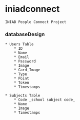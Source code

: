 # iniadconnect
    INIAD People Connect Project

### databaseDesign
    * Users Table
        * ID
        * Name
        * Email
        * Password
        * Image
        * Card_Image
        * Type
        * Point
        * Token
        * Timestamps

    * Subjects Table
        * Code _school subject code_
        * Name
        * Image
        * Timestamps

